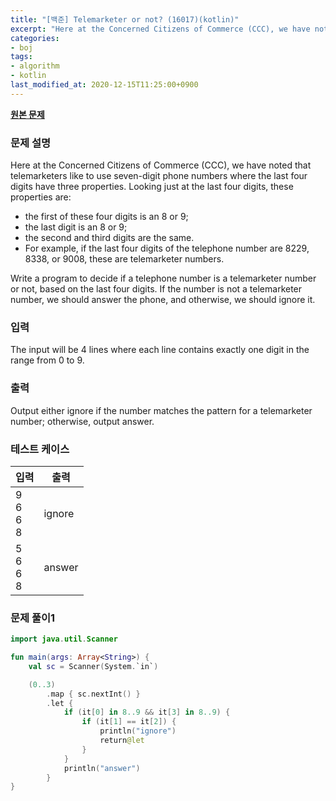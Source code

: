 ```yaml
---
title: "[백준] Telemarketer or not? (16017)(kotlin)"
excerpt: "Here at the Concerned Citizens of Commerce (CCC), we have noted that telemarketers like to use seven-digit phone numbers where the last four digits have three properties. Looking just at the last four digits, these properties are:"
categories:
- boj
tags:
- algorithm
- kotlin
last_modified_at: 2020-12-15T11:25:00+0900
---
```


**[원본 문제](https://www.acmicpc.net/problem/16017)**

### 문제 설명

Here at the Concerned Citizens of Commerce (CCC), we have noted that telemarketers like to use seven\-digit phone numbers where the last four digits have three properties. Looking just at the last four digits, these properties are:

* the first of these four digits is an 8 or 9;
* the last digit is an 8 or 9;
* the second and third digits are the same.
* For example, if the last four digits of the telephone number are 8229, 8338, or 9008, these are telemarketer numbers.

Write a program to decide if a telephone number is a telemarketer number or not, based on the last four digits. If the number is not a telemarketer number, we should answer the phone, and otherwise, we should ignore it.

### 입력

The input will be 4 lines where each line contains exactly one digit in the range from 0 to 9.

### 출력

Output either ignore if the number matches the pattern for a telemarketer number; otherwise, output answer.

### 테스트 케이스

|입력|출력|
|-----|-----|
|9<br>6<br>6<br>8|ignore|
|5<br>6<br>6<br>8|answer|

### 문제 풀이1 
```kotlin
import java.util.Scanner

fun main(args: Array<String>) {
    val sc = Scanner(System.`in`)

    (0..3)
        .map { sc.nextInt() }
        .let {
            if (it[0] in 8..9 && it[3] in 8..9) {
                if (it[1] == it[2]) {
                    println("ignore")
                    return@let
                }
            }
            println("answer")
        }
}
```
